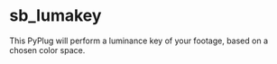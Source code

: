 # sb_lumakey

This PyPlug will perform a luminance key of your footage, based on a chosen color space.